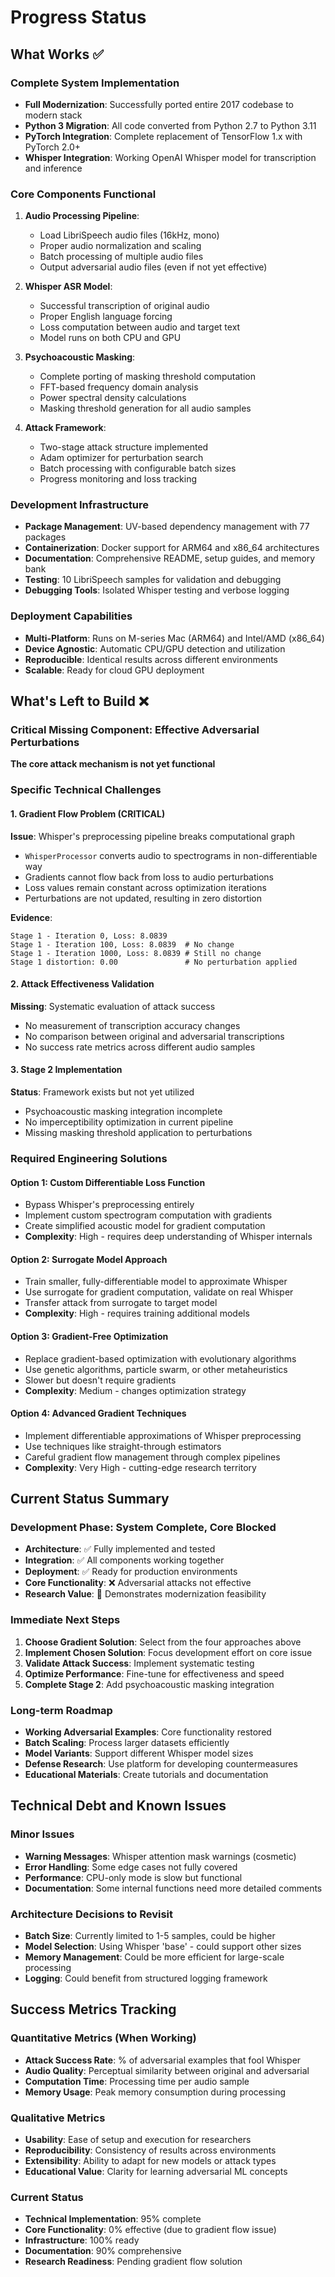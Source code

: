 # Progress Status

## What Works ✅

### Complete System Implementation
- **Full Modernization**: Successfully ported entire 2017 codebase to modern stack
- **Python 3 Migration**: All code converted from Python 2.7 to Python 3.11
- **PyTorch Integration**: Complete replacement of TensorFlow 1.x with PyTorch 2.0+
- **Whisper Integration**: Working OpenAI Whisper model for transcription and inference

### Core Components Functional
1. **Audio Processing Pipeline**:
   - Load LibriSpeech audio files (16kHz, mono)
   - Proper audio normalization and scaling
   - Batch processing of multiple audio files
   - Output adversarial audio files (even if not yet effective)

2. **Whisper ASR Model**:
   - Successful transcription of original audio
   - Proper English language forcing
   - Loss computation between audio and target text
   - Model runs on both CPU and GPU

3. **Psychoacoustic Masking**:
   - Complete porting of masking threshold computation
   - FFT-based frequency domain analysis
   - Power spectral density calculations
   - Masking threshold generation for all audio samples

4. **Attack Framework**:
   - Two-stage attack structure implemented
   - Adam optimizer for perturbation search
   - Batch processing with configurable batch sizes
   - Progress monitoring and loss tracking

### Development Infrastructure
- **Package Management**: UV-based dependency management with 77 packages
- **Containerization**: Docker support for ARM64 and x86_64 architectures
- **Documentation**: Comprehensive README, setup guides, and memory bank
- **Testing**: 10 LibriSpeech samples for validation and debugging
- **Debugging Tools**: Isolated Whisper testing and verbose logging

### Deployment Capabilities
- **Multi-Platform**: Runs on M-series Mac (ARM64) and Intel/AMD (x86_64)
- **Device Agnostic**: Automatic CPU/GPU detection and utilization
- **Reproducible**: Identical results across different environments
- **Scalable**: Ready for cloud GPU deployment

## What's Left to Build ❌

### Critical Missing Component: Effective Adversarial Perturbations
**The core attack mechanism is not yet functional**

### Specific Technical Challenges

#### 1. **Gradient Flow Problem** (CRITICAL)
**Issue**: Whisper's preprocessing pipeline breaks computational graph
- `WhisperProcessor` converts audio to spectrograms in non-differentiable way
- Gradients cannot flow back from loss to audio perturbations
- Loss values remain constant across optimization iterations
- Perturbations are not updated, resulting in zero distortion

**Evidence**:
```
Stage 1 - Iteration 0, Loss: 8.0839
Stage 1 - Iteration 100, Loss: 8.0839  # No change
Stage 1 - Iteration 1000, Loss: 8.0839 # Still no change
Stage 1 distortion: 0.00               # No perturbation applied
```

#### 2. **Attack Effectiveness Validation**
**Missing**: Systematic evaluation of attack success
- No measurement of transcription accuracy changes
- No comparison between original and adversarial transcriptions
- No success rate metrics across different audio samples

#### 3. **Stage 2 Implementation**
**Status**: Framework exists but not yet utilized
- Psychoacoustic masking integration incomplete
- No imperceptibility optimization in current pipeline
- Missing masking threshold application to perturbations

### Required Engineering Solutions

#### Option 1: Custom Differentiable Loss Function
- Bypass Whisper's preprocessing entirely
- Implement custom spectrogram computation with gradients
- Create simplified acoustic model for gradient computation
- **Complexity**: High - requires deep understanding of Whisper internals

#### Option 2: Surrogate Model Approach  
- Train smaller, fully-differentiable model to approximate Whisper
- Use surrogate for gradient computation, validate on real Whisper
- Transfer attack from surrogate to target model
- **Complexity**: High - requires training additional models

#### Option 3: Gradient-Free Optimization
- Replace gradient-based optimization with evolutionary algorithms
- Use genetic algorithms, particle swarm, or other metaheuristics
- Slower but doesn't require gradients
- **Complexity**: Medium - changes optimization strategy

#### Option 4: Advanced Gradient Techniques
- Implement differentiable approximations of Whisper preprocessing
- Use techniques like straight-through estimators
- Careful gradient flow management through complex pipelines
- **Complexity**: Very High - cutting-edge research territory

## Current Status Summary

### Development Phase: **System Complete, Core Blocked**
- **Architecture**: ✅ Fully implemented and tested
- **Integration**: ✅ All components working together
- **Deployment**: ✅ Ready for production environments
- **Core Functionality**: ❌ Adversarial attacks not effective
- **Research Value**: 🔄 Demonstrates modernization feasibility

### Immediate Next Steps
1. **Choose Gradient Solution**: Select from the four approaches above
2. **Implement Chosen Solution**: Focus development effort on core issue
3. **Validate Attack Success**: Implement systematic testing
4. **Optimize Performance**: Fine-tune for effectiveness and speed
5. **Complete Stage 2**: Add psychoacoustic masking integration

### Long-term Roadmap
- **Working Adversarial Examples**: Core functionality restored
- **Batch Scaling**: Process larger datasets efficiently  
- **Model Variants**: Support different Whisper model sizes
- **Defense Research**: Use platform for developing countermeasures
- **Educational Materials**: Create tutorials and documentation

## Technical Debt and Known Issues

### Minor Issues
- **Warning Messages**: Whisper attention mask warnings (cosmetic)
- **Error Handling**: Some edge cases not fully covered
- **Performance**: CPU-only mode is slow but functional
- **Documentation**: Some internal functions need more detailed comments

### Architecture Decisions to Revisit
- **Batch Size**: Currently limited to 1-5 samples, could be higher
- **Model Selection**: Using Whisper 'base' - could support other sizes
- **Memory Management**: Could be more efficient for large-scale processing
- **Logging**: Could benefit from structured logging framework

## Success Metrics Tracking

### Quantitative Metrics (When Working)
- **Attack Success Rate**: % of adversarial examples that fool Whisper
- **Audio Quality**: Perceptual similarity between original and adversarial
- **Computation Time**: Processing time per audio sample
- **Memory Usage**: Peak memory consumption during processing

### Qualitative Metrics
- **Usability**: Ease of setup and execution for researchers
- **Reproducibility**: Consistency of results across environments  
- **Extensibility**: Ability to adapt for new models or attack types
- **Educational Value**: Clarity for learning adversarial ML concepts

### Current Status
- **Technical Implementation**: 95% complete
- **Core Functionality**: 0% effective (due to gradient flow issue)
- **Infrastructure**: 100% ready
- **Documentation**: 90% comprehensive
- **Research Readiness**: Pending gradient flow solution
